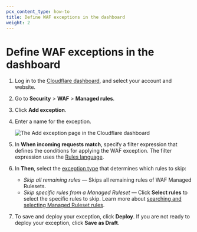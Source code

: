 ```yaml
---
pcx_content_type: how-to
title: Define WAF exceptions in the dashboard
weight: 2
---
```


# Define WAF exceptions in the dashboard

1. Log in to the [Cloudflare dashboard](https://dash.cloudflare.com), and select your account and website.

2. Go to **Security** > **WAF** > **Managed rules**.

3. Click **Add exception**.

4. Enter a name for the exception.

   ![The Add exception page in the Cloudflare dashboard](/waf/static/waf-exception-create.png)

5. In **When incoming requests match**, specify a filter expression that defines the conditions for applying the WAF exception. The filter expression uses the [Rules language](/ruleset-engine/rules-language/).

6. In **Then**, select the [exception type](/waf/managed-rulesets/waf-exceptions/#types-of-waf-exceptions) that determines which rules to skip:

   - _Skip all remaining rules_ — Skips all remaining rules of WAF Managed Rulesets.
   - _Skip specific rules from a Managed Ruleset_ — Click **Select rules** to select the specific rules to skip. Learn more about [searching and selecting Managed Ruleset rules](/waf/managed-rulesets/deploy-zone-dashboard/#configure-rules-in-bulk-in-a-managed-ruleset).

7. To save and deploy your exception, click **Deploy**. If you are not ready to deploy your exception, click **Save as Draft**.
